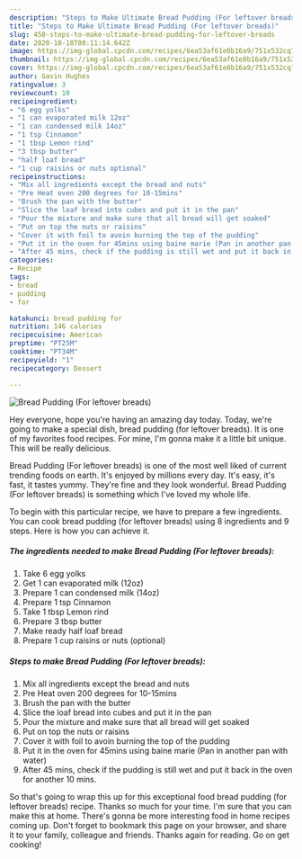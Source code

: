 ```yaml
---
description: "Steps to Make Ultimate Bread Pudding (For leftover breads)"
title: "Steps to Make Ultimate Bread Pudding (For leftover breads)"
slug: 450-steps-to-make-ultimate-bread-pudding-for-leftover-breads
date: 2020-10-18T08:11:14.642Z
image: https://img-global.cpcdn.com/recipes/6ea53af61e0b16a9/751x532cq70/bread-pudding-for-leftover-breads-recipe-main-photo.jpg
thumbnail: https://img-global.cpcdn.com/recipes/6ea53af61e0b16a9/751x532cq70/bread-pudding-for-leftover-breads-recipe-main-photo.jpg
cover: https://img-global.cpcdn.com/recipes/6ea53af61e0b16a9/751x532cq70/bread-pudding-for-leftover-breads-recipe-main-photo.jpg
author: Gavin Hughes
ratingvalue: 3
reviewcount: 10
recipeingredient:
- "6 egg yolks"
- "1 can evaporated milk 12oz"
- "1 can condensed milk 14oz"
- "1 tsp Cinnamon"
- "1 tbsp Lemon rind"
- "3 tbsp butter"
- "half loaf bread"
- "1 cup raisins or nuts optional"
recipeinstructions:
- "Mix all ingredients except the bread and nuts"
- "Pre Heat oven 200 degrees for 10-15mins"
- "Brush the pan with the butter"
- "Slice the loaf bread into cubes and put it in the pan"
- "Pour the mixture and make sure that all bread will get soaked"
- "Put on top the nuts or raisins"
- "Cover it with foil to avoin burning the top of the pudding"
- "Put it in the oven for 45mins using baine marie (Pan in another pan with water)"
- "After 45 mins, check if the pudding is still wet and put it back in the oven for another 10 mins."
categories:
- Recipe
tags:
- bread
- pudding
- for

katakunci: bread pudding for 
nutrition: 146 calories
recipecuisine: American
preptime: "PT25M"
cooktime: "PT34M"
recipeyield: "1"
recipecategory: Dessert

---
```



![Bread Pudding (For leftover breads)](https://img-global.cpcdn.com/recipes/6ea53af61e0b16a9/751x532cq70/bread-pudding-for-leftover-breads-recipe-main-photo.jpg)

Hey everyone, hope you're having an amazing day today. Today, we're going to make a special dish, bread pudding (for leftover breads). It is one of my favorites food recipes. For mine, I'm gonna make it a little bit unique. This will be really delicious.

Bread Pudding (For leftover breads) is one of the most well liked of current trending foods on earth. It's enjoyed by millions every day. It's easy, it's fast, it tastes yummy. They're fine and they look wonderful. Bread Pudding (For leftover breads) is something which I've loved my whole life.




To begin with this particular recipe, we have to prepare a few ingredients. You can cook bread pudding (for leftover breads) using 8 ingredients and 9 steps. Here is how you can achieve it.

<!--inarticleads1-->

##### The ingredients needed to make Bread Pudding (For leftover breads):

1. Take 6 egg yolks
1. Get 1 can evaporated milk (12oz)
1. Prepare 1 can condensed milk (14oz)
1. Prepare 1 tsp Cinnamon
1. Take 1 tbsp Lemon rind
1. Prepare 3 tbsp butter
1. Make ready half loaf bread
1. Prepare 1 cup raisins or nuts (optional)




<!--inarticleads2-->

##### Steps to make Bread Pudding (For leftover breads):

1. Mix all ingredients except the bread and nuts
1. Pre Heat oven 200 degrees for 10-15mins
1. Brush the pan with the butter
1. Slice the loaf bread into cubes and put it in the pan
1. Pour the mixture and make sure that all bread will get soaked
1. Put on top the nuts or raisins
1. Cover it with foil to avoin burning the top of the pudding
1. Put it in the oven for 45mins using baine marie (Pan in another pan with water)
1. After 45 mins, check if the pudding is still wet and put it back in the oven for another 10 mins.




So that's going to wrap this up for this exceptional food bread pudding (for leftover breads) recipe. Thanks so much for your time. I'm sure that you can make this at home. There's gonna be more interesting food in home recipes coming up. Don't forget to bookmark this page on your browser, and share it to your family, colleague and friends. Thanks again for reading. Go on get cooking!
